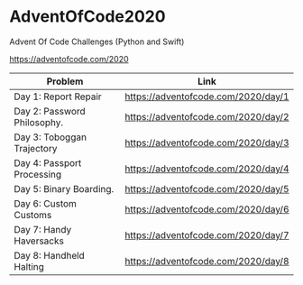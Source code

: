 # AdventOfCode2020
Advent Of Code Challenges (Python and Swift)

https://adventofcode.com/2020


|         Problem            |                 Link                      |
| ---------------------------|------------------------------------------ |
| Day 1: Report Repair       | https://adventofcode.com/2020/day/1       |
| Day 2: Password Philosophy.| https://adventofcode.com/2020/day/2       |
| Day 3: Toboggan Trajectory | https://adventofcode.com/2020/day/3       |
| Day 4: Passport Processing | https://adventofcode.com/2020/day/4       |
| Day 5: Binary Boarding.    | https://adventofcode.com/2020/day/5       |
| Day 6: Custom Customs      | https://adventofcode.com/2020/day/6       |
| Day 7: Handy Haversacks    | https://adventofcode.com/2020/day/7      |
| Day 8: Handheld Halting    | https://adventofcode.com/2020/day/8      |


